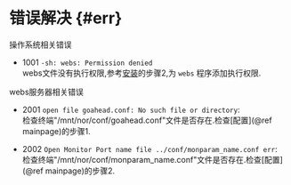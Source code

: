 错误解决 {#err}
=======

操作系统相关错误

* 1001 `-sh: webs: Permission denied`<br>
webs文件没有执行权限,参考[安装](./index.html)的步骤2,为 `webs` 程序添加执行权限.

webs服务器相关错误

* 2001 `open file goahead.conf: No such file or directory`:<br>
检查终端"/mnt/nor/conf/goahead.conf"文件是否存在.检查[配置](@ref mainpage)的步骤1.

* 2002 `Open Monitor Port name file ../conf/monparam_name.conf err`:<br>
检查终端"/mnt/nor/conf/monparam_name.conf"文件是否存在.检查[配置](@ref mainpage)的步骤2.
